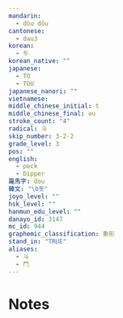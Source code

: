 ```yaml
---
mandarin:
  - dòu dǒu
cantonese:
  - dau3
korean:
  - 두
korean_native: ""
japanese:
  - TO
  - TOU
japanese_nanori: ""
vietnamese:
middle_chinese_initial: t
middle_chinese_final: ǝu
stroke_count: "4"
radical: 斗
skip_number: 3-2-2
grade_level: 3
pos: ""
english:
  - peck
  - Dipper
羅馬字: dou
韓文: "\b돗"
joyo_level: ""
hsk_level: ""
hanmun_edu_level: ""
danayo_id: 3147
mc_id: 944
graphemic_classification: 象形
stand_in: "TRUE"
aliases:
  - 斗
  - 鬥
---
```


# Notes
